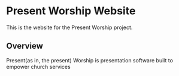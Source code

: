 # Present Worship Website

This is the website for the Present Worship project.

## Overview

Present(as in, the present) Worship is presentation software built to empower church services
